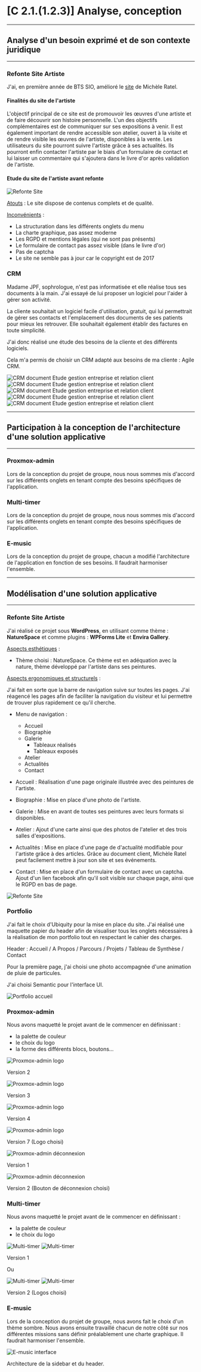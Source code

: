 # [C 2.1.(1.2.3)] Analyse, conception

---
## Analyse d'un besoin exprimé et de son contexte juridique

---
### Refonte Site Artiste
J'ai, en première année de BTS SIO, amélioré le [site](https://www.mratel.fr/)
de Michèle Ratel.

#### Finalités du site de l'artiste
L'objectif principal de ce site est de promouvoir les œuvres d'une artiste
et de faire découvrir son histoire personnelle. L'un des objectifs 
complémentaires est de communiquer sur ses expositions à venir.
Il est également important de rendre accessible son atelier, ouvert à 
la visite et de rendre visible les œuvres de l'artiste, disponibles à 
la vente. Les utilisateurs du site pourront suivre l'artiste grâce à 
ses actualités. Ils pourront enfin contacter l'artiste par le biais 
d'un formulaire de contact et lui laisser un commentaire qui s'ajoutera 
dans le livre d'or après validation de l'artiste.

#### Etude du site de l'artiste avant refonte
![Refonte Site](./doc/site_origine.png)

<u>Atouts</u> :
Le site dispose de contenus complets et de qualité.

<u>Inconvénients</u> :

- La structuration dans les différents onglets du menu
- La charte graphique, pas assez moderne
- Les RGPD et mentions légales (qui ne sont pas présents)
- Le formulaire de contact pas assez visible (dans le livre d'or)
- Pas de captcha
- Le site ne semble pas à jour car le copyright est de 2017

### CRM
Madame JPF, sophrologue, n'est pas informatisée et elle
réalise tous ses documents à la main.
J'ai essayé de lui proposer un logiciel pour l'aider à gérer son activité.

La cliente souhaitait un logiciel facile d'utilisation, gratuit,
qui lui permettrait de gérer ses contacts et l'emplacement
des documents de ses patients pour mieux les retrouver.
Elle souhaitait également établir des factures en toute simplicité.

J'ai donc réalisé une étude des besoins de la cliente
et des différents logiciels.

Cela m'a permis de choisir un CRM adapté aux besoins de ma cliente : 
Agile CRM.

![CRM document Etude gestion entreprise et relation client](./doc/crm_doc_etude1.png)
![CRM document Etude gestion entreprise et relation client](./doc/crm_doc_etude2.png)
![CRM document Etude gestion entreprise et relation client](./doc/crm_doc_etude3.png)
![CRM document Etude gestion entreprise et relation client](./doc/crm_doc_etude4.png)
![CRM document Etude gestion entreprise et relation client](./doc/crm_diapo_etude.png)

---
## Participation à la conception de l'architecture d'une solution applicative

---
### Proxmox-admin
Lors de la conception du projet de groupe, nous nous sommes mis d'accord sur
les différents onglets en tenant compte des besoins spécifiques de 
l'application. 

### Multi-timer
Lors de la conception du projet de groupe, nous nous sommes mis d'accord sur
les différents onglets en tenant compte des besoins spécifiques de 
l'application.

### E-music
Lors de la conception du projet de groupe, 
chacun a modifié l'architecture de l'application en fonction de ses besoins. 
Il faudrait harmoniser l'ensemble.

---
## Modélisation d'une solution applicative

---
### Refonte Site Artiste
J'ai réalisé ce projet sous **WordPress**, en utilisant comme thème : 
**NatureSpace** et comme plugins : **WPForms Lite** et **Envira Gallery**.

<u>Aspects esthétiques</u> :
- Thème choisi : NatureSpace. Ce thème est en adéquation avec la nature, 
thème développé par l'artiste dans ses peintures.

<u>Aspects ergonomiques et structurels</u> :

J'ai fait en sorte que la barre de navigation suive sur toutes les pages.
J'ai réagencé les pages afin de faciliter la navigation du visiteur et lui
permettre de trouver plus rapidement ce qu'il cherche.

- Menu de navigation :
  - Accueil
  - Biographie
  - Galerie
    - Tableaux réalisés
    - Tableaux exposés
  - Atelier
  - Actualités
  - Contact


- Accueil : Réalisation d'une page originale illustrée avec des peintures
de l'artiste.


- Biographie : Mise en place d'une photo de l'artiste.


- Galerie : Mise en avant de toutes ses peintures avec leurs formats si
disponibles.


- Atelier : Ajout d'une carte ainsi que des photos de l'atelier et
des trois salles d'expositions.


- Actualités : Mise en place d'une page de d'actualité modifiable pour
l'artiste grâce à des articles. Grâce au document client, Michèle Ratel
peut facilement mettre à jour son site et ses événements.


- Contact : Mise en place d'un formulaire de contact avec un captcha.
Ajout d'un lien facebook afin qu'il soit visible sur chaque page,
ainsi que le RGPD en bas de page.


![Refonte Site](./doc/Refonte-Site-Artiste.png)

### Portfolio
J'ai fait le choix d'Ubiquity pour la mise en place du site.
J'ai réalisé une maquette papier du header afin de visualiser 
tous les onglets nécessaires à la réalisation de mon portfolio tout 
en respectant le cahier des charges. 

Header : Accueil / A Propos / Parcours / Projets / Tableau de Synthèse / 
Contact

Pour la première page, j'ai choisi une photo accompagnée d'une animation 
de pluie de particules. 

J'ai choisi Semantic pour l'interface UI. 

![Portfolio accueil](./doc/portfolio_accueil.png)

### Proxmox-admin
Nous avons maquetté le projet avant de le commencer en définissant :
- la palette de couleur
- le choix du logo
- la forme des différents blocs, boutons... 

![Proxmox-admin logo](./doc/Proxmox_pannel_V2.png)

Version 2

![Proxmox-admin logo](./doc/PROXMOX_PANNEL_v3.png)

Version 3

![Proxmox-admin logo](./doc/PROXMOX_PANNEL_V4.png)

Version 4

![Proxmox-admin logo](./doc/Proxmox_pannel_V7.png)

Version 7 (Logo choisi)

![Proxmox-admin déconnexion](./doc/proxmox_deconnexion1.png)

Version 1

![Proxmox-admin déconnexion](./doc/proxmox_deconnexion2.png)

Version 2 (Bouton de déconnexion choisi)

### Multi-timer
Nous avons maquetté le projet avant de le commencer en définissant :
- la palette de couleur
- le choix du logo

![Multi-timer](./doc/Multi-timer_V2.png)
![Multi-timer](./doc/Multi-timer_V2_mini.png)

Version 1

Ou

![Multi-timer](./doc/Multi-timer_V2_transparent.png)
![Multi-timer](./doc/Multi-timer_V2_mini_transparent.png)

Version 2 (Logos choisi)

### E-music
Lors de la conception du projet de groupe,
nous avons fait le choix d'un thème sombre.
Nous avons ensuite travaillé chacun de notre côté sur nos différentes
missions sans définir préalablement une charte graphique.
Il faudrait harmoniser l'ensemble.

![E-music interface](./doc/e-music_interface.png)

Architecture de la sidebar et du header.